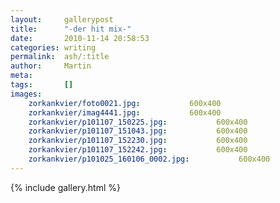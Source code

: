 ```yaml
---
layout:     gallerypost
title:      "-der hit mix-"
date:       2010-11-14 20:58:53
categories: writing
permalink:  ash/:title
author:     Martin
meta:
tags:       []
images:
    zorkankvier/foto0021.jpg:           600x400
    zorkankvier/imag4441.jpg:           600x400
    zorkankvier/p101107_150225.jpg:           600x400
    zorkankvier/p101107_151043.jpg:           600x400
    zorkankvier/p101107_152230.jpg:           600x400
    zorkankvier/p101107_152242.jpg:           600x400
    zorkankvier/p101025_160106_0002.jpg:           600x400
---
```


{% include gallery.html %}
